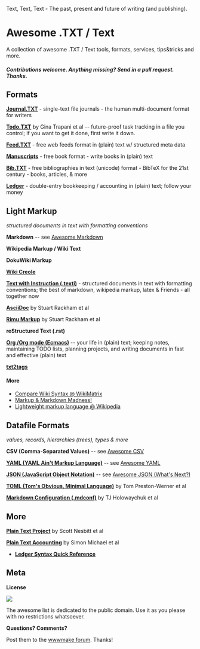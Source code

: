 Text, Text, Text - The past, present and future of writing (and publishing). 


# Awesome .TXT / Text

A collection of awesome .TXT / Text  tools, formats, services, tips&amp;tricks and more.

#### _Contributions welcome. Anything missing? Send in a pull request. Thanks._


## Formats

[**Journal.TXT**](https://journaltxt.github.io) - single-text file journals - the human multi-document format for writers

[**Todo.TXT**](http://todotxt.com) by Gina Trapani et al -- future-proof task tracking in a file you control; if you want to get it done, first write it down.

[**Feed.TXT**](https://feedtxt.github.io) - free web feeds format in (plain) text w/ structured meta data

[**Manuscripts**](http://manuscripts.github.io) - free book format - write books in (plain) text 

[**Bib.TXT**](http://bibtxt.github.io) - free bibliographies in text (unicode) format - BibTeX for the 21st century - books, articles, & more

[**Ledger**](http://plaintextaccounting.org/quickref) - double-entry bookkeeping / accounting in (plain) text; follow your money



## Light Markup

_structured documents in text with formatting conventions_


**Markdown** -- see [Awesome Markdown](https://github.com/mundimark/awesome-markdown)

**Wikipedia Markup / Wiki Text**

**DokuWiki Markup**

[**Wiki Creole**](http://www.wikicreole.org)  

[**Text with Instruction (.texti)**](https://texti.github.io) - structured documents in text with formatting conventions; the best of markdown, wikipedia markup, latex & Friends - all together now

[**AsciiDoc**](http://www.methods.co.nz/asciidoc) by Stuart Rackham et al

[**Rimu Markup**](http://rimumarkup.org) by Stuart Rackham et al

**reStructured Text (.rst)**

**[Org /Org mode (Ecmacs)](http://orgmode.org)** -- your life in (plain) text; keeping notes, maintaining TODO lists, planning projects, and writing documents in fast and effective (plain) text

**[txt2tags](http://txt2tags.org)**



#### More

- [Compare Wiki Syntax @ WikiMatrix](http://www.wikimatrix.org/syntax.php)
- [Markup & Markdown Madness!](https://markupmadness.github.io)
- [Lightweight markup language @ Wikipedia](https://en.wikipedia.org/wiki/Lightweight_markup_language)



## Datafile Formats

_values, records, hierarchies (trees), types & more_


**CSV (Comma-Separated Values)** -- see [Awesome CSV](https://github.com/csvalues/awesome-csv)

[**YAML (YAML Ain't Markup Language)**](http://yaml.org) -- see [Awesome YAML](https://github.com/datatxt/awseome-yaml)

[**JSON (JavaScript Object Notation)**](http://json.org) -- see [Awesome JSON (What's Next?)](https://github.com/jsonii/awesome-json-next)

[**TOML (Tom's Obvious, Minimal Language)**](https://github.com/toml-lang/toml) by Tom Preston-Werner et al

[**Markdown Configuration (.mdconf)**](https://github.com/tj/mdconf) by TJ Holowaychuk et al



## More

[**Plain Text Project**](https://plaintextproject.online) by Scott Nesbitt et al

[**Plain Text Accounting**](http://plaintextaccounting.org) by Simon Michael et al

- [**Ledger Syntax Quick Reference**](http://plaintextaccounting.org/quickref)



## Meta

**License**

![](https://publicdomainworks.github.io/buttons/zero88x31.png)

The awesome list is dedicated to the public domain. Use it as you please with no restrictions whatsoever.

**Questions? Comments?**

Post them to the [wwwmake forum](http://groups.google.com/group/wwwmake). Thanks!
